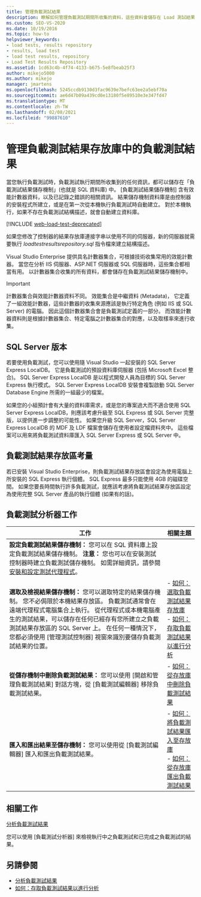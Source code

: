 ```yaml
---
title: 管理負載測試結果
description: 瞭解如何管理負載測試期間所收集的資料，這些資料會儲存在 Load 測試結果存放庫 SQL 資料庫中。
ms.custom: SEO-VS-2020
ms.date: 10/19/2016
ms.topic: how-to
helpviewer_keywords:
- load tests, results repository
- results, load test
- load test results, repository
- Load Test Results Repository
ms.assetid: 1cd63c4b-4f74-4133-b675-5e8fbeab25f3
author: mikejo5000
ms.author: mikejo
manager: jmartens
ms.openlocfilehash: 5245ccdb9130d3fac9639e7befc63ee2a5ebf70a
ms.sourcegitcommit: ae6d47b09a439cd0e13180f5e89510e3e347fd47
ms.translationtype: MT
ms.contentlocale: zh-TW
ms.lasthandoff: 02/08/2021
ms.locfileid: "99887610"
---
```

# <a name="manage-load-test-results-in-the-load-test-results-repository"></a>管理負載測試結果存放庫中的負載測試結果

當您執行負載測試時，負載測試執行期間所收集到的任何資訊，都可以儲存在「負載測試結果儲存機制」(也就是 SQL 資料庫) 中。 [負載測試結果儲存機制] 含有效能計數器資料，以及已記錄之錯誤的相關資訊。 結果儲存機制資料庫是由控制器的安裝程式所建立，或是在第一次從本機執行負載測試時自動建立。 對於本機執行，如果不存在負載測試結構描述，就會自動建立資料庫。

[!INCLUDE [web-load-test-deprecated](includes/web-load-test-deprecated.md)]

如果您修改了控制器的結果存放庫連接字串以使用不同的伺服器，新的伺服器就需要執行 *loadtestresultsrepository.sql* 指令檔來建立結構描述。

Visual Studio Enterprise 提供具名計數器集合，可根據技術收集常用的效能計數器。 當您在分析 IIS 伺服器、ASP.NET 伺服器或 SQL 伺服器時，這些集合都相當有用。 以計數器集合收集的所有資料，都會儲存在負載測試結果儲存機制中。

> [!IMPORTANT]
> 計數器集合與效能計數器資料不同。 效能集合是中繼資料 (Metadata)， 它定義了一組效能計數器，這些計數器的收集來源應該是執行特定角色 (例如 IIS 或 SQL Server) 的電腦。 因此這個計數器集合會是負載測試定義的一部分。 而效能計數器資料則是根據計數器集合、特定電腦之計數器集合的對應，以及取樣率來進行收集。

## <a name="sql-server-versions"></a>SQL Server 版本

若要使用負載測試，您可以使用隨 Visual Studio 一起安裝的 SQL Server Express LocalDB。 它是負載測試的預設資料庫伺服器 (包括 Microsoft Excel 整合)。 SQL Server Express LocalDB 是以程式開發人員為目標的 SQL Server Express 執行模式。 SQL Server Express LocalDB 安裝會複製啟動 SQL Server Database Engine 所需的一組最少的檔案。

如果您的小組預計會有大量的資料庫需求，或是您的專案過大而不適合使用 SQL Server Express LocalDB，則應該考慮升級至 SQL Express 或 SQL Server 完整版，以提供進一步調整的可能性。 如果您升級 SQL Server，SQL Server Express LocalDB 的 MDF 及 LDF 檔案會儲存在使用者設定檔資料夾中。 這些檔案可以用來將負載測試資料庫匯入 SQL Server Express 或 SQL Server 中。

## <a name="load-test-results-store-considerations"></a>負載測試結果存放區考量

若已安裝 Visual Studio Enterprise，則負載測試結果存放區會設定為使用電腦上所安裝的 SQL Express 執行個體。 SQL Express 最多只能使用 4GB 的磁碟空間。 如果您要長時間執行許多負載測試，就應該考慮將負載測試結果存放區設定為使用完整 SQL Server 產品的執行個體 (如果有的話)。

## <a name="load-test-analyzer-tasks"></a>負載測試分析器工作

|工作|相關主題|
|-|-----------------------|
|**設定負載測試結果儲存機制：** 您可以在 SQL 資料庫上設定負載測試結果儲存機制。 **注意：** 您也可以在安裝測試控制器時建立負載測試儲存機制。 如需詳細資訊，請參閱[安裝和設定測試代理程式](../test/lab-management/install-configure-test-agents.md)。||
|**選取及檢視結果儲存機制：** 您可以選取特定的結果儲存機制。 您不必侷限於本機結果存放區。 負載測試通常會在遠端代理程式電腦集合上執行。 從代理程式或本機電腦產生的測試結果，可以儲存在任何已經存有您所建立之負載測試結果存放區的 SQL Server 上。 在任何一種情況下，您都必須使用 [管理測試控制器] 視窗來識別要儲存負載測試結果的位置。|-   [如何：選取負載測試結果存放庫](../test/how-to-select-a-load-test-results-repository.md)<br />-   [如何：存取負載測試結果以進行分析](../test/how-to-access-load-test-results-for-analysis.md)|
|**從儲存機制中刪除負載測試結果：** 您可以使用 [開啟和管理負載測試結果] 對話方塊，從 [負載測試編輯器] 移除負載測試結果。|-   [如何：從存放庫中刪除負載測試結果](../test/how-to-delete-load-test-results-from-a-repository.md)|
|**匯入和匯出結果至儲存機制：** 您可以使用從 [負載測試編輯器] 匯入和匯出負載測試結果。|-   [如何：將負載測試結果匯入至存放庫](../test/how-to-import-load-test-results-into-a-repository.md)<br />-   [如何：從存放庫匯出負載測試結果](../test/how-to-export-load-test-results-from-a-repository.md)|

## <a name="related-tasks"></a>相關工作

[分析負載測試結果](../test/analyze-load-test-results-using-the-load-test-analyzer.md)

您可以使用 [負載測試分析器] 來檢視執行中之負載測試和已完成之負載測試的結果。

## <a name="see-also"></a>另請參閱

- [分析負載測試結果](../test/analyze-load-test-results-using-the-load-test-analyzer.md)
- [如何：存取負載測試結果以進行分析](../test/how-to-access-load-test-results-for-analysis.md)
